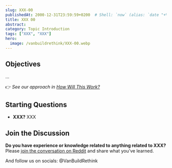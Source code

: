 ```yaml
---
slug: XXX-00
publishedAt: 2000-12-31T23:59:59+0200  # Shell: `now` (alias: `date "+%Y-%m-%dT%H:%M:%S%z" | pbcopy`)
title: XXX 00
abstract: 
category: Topic Introduction
tags: ["XXX", "XXX"]
hero:
  image: /vanbuildrethink/XXX-00.webp
---
```



## Objectives

…

👉 _See our approach in [How Will This Work?](/vanbuildrethink/van-build-rethink#how-will-this-work)_


## Starting Questions

- **XXX?** XXX


## Join the Discussion

**Do you have experience or knowledge related to anything related to XXX?**  
Please [join the conversation on Reddit](https://www.reddit.com/r/VanBuildRethink/XXX/)
and share what you’ve learned.

And follow us on socials: @VanBuildRethink
